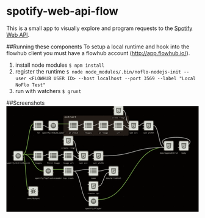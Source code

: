 spotify-web-api-flow
====================

This is a small app to visually explore and program requests to the [Spotify Web API](https://developer.spotify.com/web-api/).

##Running these components
To setup a local runtime and hook into the flowhub client you must have a flowhub account (http://app.flowhub.io/).

1. install node modules `$ npm install`
2. register the runtime `$ node node_modules/.bin/noflo-nodejs-init --user <FLOWHUB USER ID> --host localhost --port 3569 --label "Local NoFlo Test"`
3. run with watchers `$ grunt`

##Screenshots
![Spotify modules in NoFlo](./screenshot.png?raw=true)
